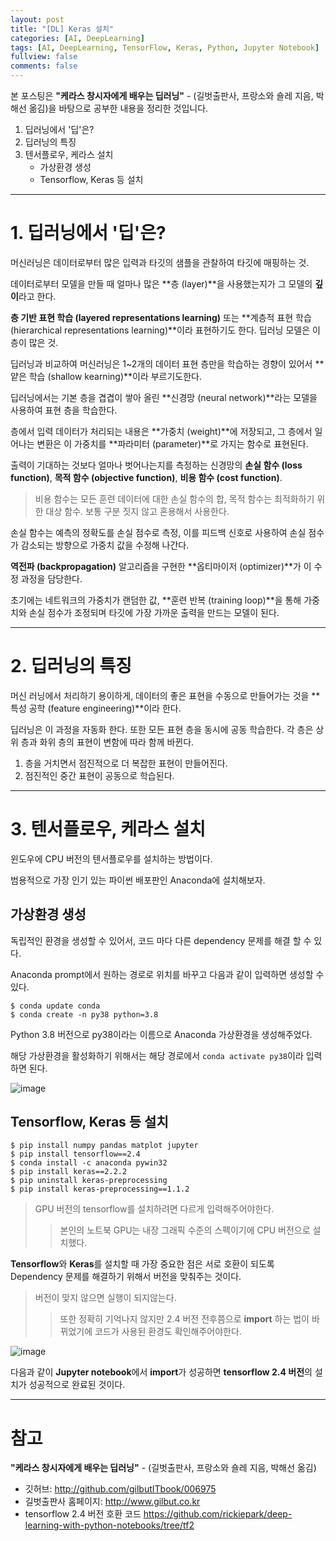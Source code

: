 ```yaml
---
layout: post
title: "[DL] Keras 설치"
categories: [AI, DeepLearning]
tags: [AI, DeepLearning, TensorFlow, Keras, Python, Jupyter Notebook]
fullview: false
comments: false
---
```


본 포스팅은 **"케라스 창시자에게 배우는 딥러닝"** - (길벗출판사, 프랑소와 숄레 지음, 박해선 옮김)을 바탕으로 공부한 내용을 정리한 것입니다.

1. 딥러닝에서 '딥'은?
2. 딥러닝의 특징
3. 텐서플로우, 케라스 설치
    + 가상환경 생성
    + Tensorflow, Keras 등 설치

---

# 1. 딥러닝에서 '딥'은?

머신러닝은 데이터로부터 많은 입력과 타깃의 샘플을 관찰하여 타깃에 매핑하는 것.

데이터로부터 모델을 만들 때 얼마나 많은 **층 (layer)**을 사용했는지가 그 모델의 **깊이**라고 한다.

**층 기반 표현 학습 (layered representations learning)** 또는 **계층적 표현 학습 (hierarchical representations learning)**이라 표현하기도 한다.
딥러닝 모델은 이 층이 많은 것. 

딥러닝과 비교하여 머신러닝은 1~2개의 데이터 표현 층만을 학습하는 경향이 있어서 **얕은 학습 (shallow kearning)**이라 부르기도한다.

딥러닝에서는 기본 층을 겹겹이 쌓아 올린 **신경망 (neural network)**라는 모델을 사용하여 표현 층을 학습한다.

층에서 입력 데이터가 처리되는 내용은 **가중치 (weight)**에 저장되고, 그 층에서 일어나는 변환은 이 가중치를 **파라미터 (parameter)**로 가지는 함수로 표현된다.

출력이 기대하는 것보다 얼마나 벗어나는지를 측정하는 신경망의 **손실 함수 (loss function)**, **목적 함수 (objective function)**, **비용 함수 (cost function)**.

> 비용 함수는 모든 훈련 데이터에 대한 손실 함수의 합, 목적 함수는 최적화하기 위한 대상 함수. 보통 구분 짓지 않고 혼용해서 사용한다.

손실 함수는 예측의 정확도를 손실 점수로 측정, 이를 피드백 신호로 사용하여 손실 점수가 감소되는 방향으로 가중치 값을 수정해 나간다.

**역전파 (backpropagation)** 알고리즘을 구현한 **옵티마이저 (optimizer)**가 이 수정 과정을 담당한다.

초기에는 네트워크의 가중치가 랜덤한 값, **훈련 반복 (training loop)**을 통해 가중치와 손실 점수가 조정되며 타깃에 가장 가까운 출력을 만드는 모델이 된다.

---

# 2. 딥러닝의 특징

머신 러닝에서 처리하기 용이하게, 데이터의 좋은 표현을 수동으로 만들어가는 것을 **특성 공학 (feature engineering)**이라 한다.

딥러닝은 이 과정을 자동화 한다. 또한 모든 표현 층을 동시에 공동 학습한다. 각 층은 상위 층과 화위 층의 표현이 변함에 따라 함께 바뀐다.

1. 층을 거치면서 점진적으로 더 복잡한 표현이 만들어진다.
2. 점진적인 중간 표현이 공동으로 학습된다.

---

# 3. 텐서플로우, 케라스 설치

윈도우에 CPU 버전의 텐서플로우를 설치하는 방법이다.

범용적으로 가장 인기 있는 파이썬 배포판인 Anaconda에 설치해보자.

## 가상환경 생성

독립적인 환경을 생성할 수 있어서, 코드 마다 다른 dependency 문제를 해결 할 수 있다.

Anaconda prompt에서 원하는 경로로 위치를 바꾸고 다음과 같이 입력하면 생성할 수 있다.

```console
$ conda update conda
$ conda create -n py38 python=3.8
```

Python 3.8 버전으로 py38이라는 이름으로 Anaconda 가상환경을 생성해주었다.

해당 가상환경을 활성화하기 위해서는 해당 경로에서 `conda activate py38`이라 입력하면 된다.

![image](https://user-images.githubusercontent.com/84369912/133998797-1f23f5b5-b039-446f-a660-11eb20272ac0.png)

## Tensorflow, Keras 등 설치

```console
$ pip install numpy pandas matplot jupyter
$ pip install tensorflow==2.4
$ conda install -c anaconda pywin32
$ pip install keras==2.2.2
$ pip uninstall keras-preprocessing
$ pip install keras-preprocessing==1.1.2
```

> GPU 버전의 tensorflow를 설치하려면 다르게 입력해주어야한다.
>> 본인의 노트북 GPU는 내장 그래픽 수준의 스펙이기에 CPU 버전으로 설치했다.

**Tensorflow**와 **Keras**를 설치할 때 가장 중요한 점은 서로 호환이 되도록 Dependency 문제를 해결하기 위해서 버전을 맞춰주는 것이다.

> 버전이 맞지 않으면 실행이 되지않는다.
>> 또한 정확히 기억나지 않지만 2.4 버전 전후쯤으로 **import** 하는 법이 바뀌었기에 코드가 사용된 환경도 확인해주어야한다.

![image](https://user-images.githubusercontent.com/84369912/133999566-d2cca12c-8336-4116-8453-a1af80e5eed1.png)

다음과 같이 **Jupyter notebook**에서 **import**가 성공하면 **tensorflow 2.4 버전**의 설치가 성공적으로 완료된 것이다.

---

# 참고

**"케라스 창시자에게 배우는 딥러닝"** - (길벗출판사, 프랑소와 숄레 지음, 박해선 옮김)

- 깃허브: <http://github.com/gilbutITbook/006975>
- 길벗출판사 홈페이지: <http://www.gilbut.co.kr>
- tensorflow 2.4 버전 호환 코드 <https://github.com/rickiepark/deep-learning-with-python-notebooks/tree/tf2>